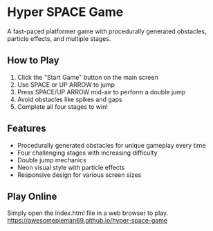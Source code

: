 # Hyper SPACE Game

A fast-paced platformer game with procedurally generated obstacles, particle effects, and multiple stages.

## How to Play

1. Click the "Start Game" button on the main screen
2. Use SPACE or UP ARROW to jump
3. Press SPACE/UP ARROW mid-air to perform a double jump
4. Avoid obstacles like spikes and gaps
5. Complete all four stages to win!

## Features

- Procedurally generated obstacles for unique gameplay every time
- Four challenging stages with increasing difficulty
- Double jump mechanics
- Neon visual style with particle effects
- Responsive design for various screen sizes

## Play Online

Simply open the index.html file in a web browser to play.
https://awesomepieman69.github.io/hyper-space-game
